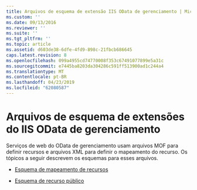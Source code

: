```yaml
---
title: Arquivos de esquema de extensão IIS OData de gerenciamento | Microsoft Docs
ms.custom: ''
ms.date: 09/13/2016
ms.reviewer: ''
ms.suite: ''
ms.tgt_pltfrm: ''
ms.topic: article
ms.assetid: d603de38-6dfe-4fd9-898c-21fbcb686645
caps.latest.revision: 8
ms.openlocfilehash: 099a4955cd74770008f353c67491077899e5a31c
ms.sourcegitcommit: e7445ba8203da304286c591ff513900ad1c244a4
ms.translationtype: MT
ms.contentlocale: pt-BR
ms.lasthandoff: 04/23/2019
ms.locfileid: "62080587"
---
```

# <a name="management-odata-iis-extension-schema-files"></a>Arquivos de esquema de extensões do IIS OData de gerenciamento

Serviços de web do OData de gerenciamento usam arquivos MOF para definir recursos e arquivos XML para definir o mapeamento do recurso. Os tópicos a seguir descrevem os esquemas para esses arquivos.

- [Esquema de mapeamento de recursos](./resource-mapping-schema.md)

- [Esquema de recurso público](./public-resource-schema.md)